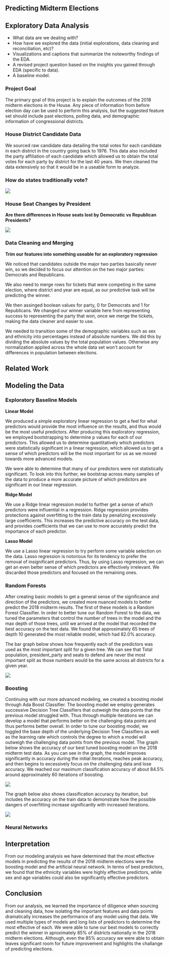 ## Predicting Midterm Elections

## Exploratory Data Analysis

- What data are we dealing with?
- How have we explored the data (initial explorations, data cleaning and reconciliation, etc)? 
- Visualizations and captions that summarize the noteworthy findings of the EDA.
- A revised project question based on the insights you gained through EDA (specific to data).
- A baseline model.

### Project Goal 
The primary goal of this project is to explain the outcomes of the 2018 midterm
elections in the House. Any piece of information from before election day can be used to perform
this analysis, but the suggested feature set should include past elections, polling data, and demographic information of congressional districts.

### House District Candidate Data

We sourced raw candidate data detailing the total votes for each candidate in each district in the country going back to 1976. This data also included the party affiliation of each candidate which allowed us to obtain the total votes for each party by district for the last 40 years. We then cleaned the data extensively so that it would be in a useable form to analyze. 

### How do states traditionally vote?

![](https://github.com/ChrisLewis0/ChrisLewis0.github.io/blob/master/Party%20Voting%20Averages%20by%20State.png)

### House Seat Changes by President

**Are there differences in House seats lost by Democratic vs Republican Presidents?**

![](https://github.com/ChrisLewis0/ChrisLewis0.github.io/blob/master/Distributions%20of%20Change%20in%20House%20Seats.png)

### Data Cleaning and Merging

**Trim our features into something useable for an exploratory regression**

We noticed that candidates outside the major two parties basically never win, so we decided to focus our attention on the two major parties: Democrats and Republicans.

We also need to merge rows for tickets that were competing in the same election, where district and year are equal, as our predictive task will be predicting the winner.

We then assinged boolean values for party, 0 for Democrats and 1 for Republicans. We changed our winner variable here from representing success to representing the party that won, once we merge the tickets, making the data cleaner and easier to use. 

We needed to transition some of the demographic variables such as sex and ethnicity into percentages instead of absolute numbers. We did this by dividing the absolute values by the total population values. Otherwise any normalization applied across the whole data set won't account for differences in population between elections. 

## Related Work

## Modeling the Data

### Exploratory Baseline Models

**Linear Model**

We produced a simple exploratory linear regression to get a feel for what predictors would provide the most influence on the results, and thus would be the most useful predictors. After producing this exploratory regression, we employed bootstrapping to determine p values for each of our predictors. This allowed us to determine quantitatively which predictors were statistically significant in a linear regression, which allowed us to get a sense of which predictors will be the most important for us as we moved towards more advanced models.

We were able to determine that many of our predictors were not statistically significant. To look into this further, we bootstrap across many samples of the data to produce a more accurate picture of which predictors are significant in our linear regression.

**Ridge Model**

We use a Ridge linear regression model to further get a sense of which predictors were influential in a regression. Ridge regression provides protections against overfitting to the train data by penalizing excessively large coefficients. This increases the predictive accuracy on the test data, and provides coefficients that we can use to more accurately predict the importance of each predictor. 

**Lasso Model**

We use a Lasso linear regression to try perform some variable selection on the data. Lasso regression is notorious for its tendency to prefer the removal of insignificant predictors. Thus, by using Lasso regression, we can get an even better sense of which predictors are effectively irrelevant. We discarded those predictors and focused on the remaining ones. 

### Random Forests 

After creating basic models to get a general sense of the significance and direction of the predictors, we created more nuanced models to better predict the 2018 midterm results. The first of these models is a Random Forest Classifier. In order to better tune our Random Forest to the data, we tuned the parameters that control the number of trees in the model and the max depth of those trees, until we arrived at the model that recorded the best accuracy on the test data. We found that approximately 65 trees of depth 10 generated the most reliable model, which had 82.0% accuracy. 

The bar graph below shows how frequently each of the predictors was used as the most important split for a given tree. We can see that Total population, president_party and seats to defend are never the most important split as those numbers would be the same across all districts for a given year.

![](https://github.com/ChrisLewis0/ChrisLewis0.github.io/blob/master/rf_top_preds2.png)

### Boosting

Continuing with our more advanced modeling, we created a boosting model through Ada Boost Classifier. The boosting model we employ generates successive Decision Tree Classifiers that outweigh the data points that the previous model struggled with. Thus through multiple iterations we can develop a model that performs better on the challenging data points and thus performs better overall. In order to tune our boosting model, we toggled the base depth of the underlying Decision Tree Classifiers as well as the learning rate which controls the degree to which a model will outweigh the challenging data points from the previous model. The graph below shows the accuracy of our best tuned boosting model on the 2018 midterm test data. As you can see in the graph, the model improves significantly in accuracy during the initial iterations, reaches peak accuracy, and then begins to excessively focus on the challenging data and lose accuracy. We reached our maximum classification accuracy of about 84.5% around approximately 60 iterations of boosting. 

![](https://github.com/ChrisLewis0/ChrisLewis0.github.io/blob/master/boost_test_150.png)

The graph below also shows classification accuracy by iteration, but includes the accuracy on the train data to demonstrate how the possible dangers of overfitting increase significantly with increased iterations. 

![](https://github.com/ChrisLewis0/ChrisLewis0.github.io/blob/master/boost_both_150.png)

### Neural Networks

## Interpretation

From our modeling analysis we have determined that the most effective models in predicting the results of the 2018 midterm elections were the boosting model and the artificial neural network. In terms of best predictors, we found that the ethnicity variables were highly effective predictors, while sex and age variables could also be significantly effective predictors. 

## Conclusion

From our analysis, we learned the importance of diligence when sourcing and cleaning data, how isolating the important features and data points dramatically increases the performance of any model using that data. We used multiple types of models and long lists of predictors to determine the most effective of each. We were able to tune our best models to correctly predict the winner in aproximately 85% of districts nationally in the 2018 midterm elections. Although, even the 85% accuracy we were able to obtain leaves significant room for future improvement and highlights the challange of predicting elections. 

